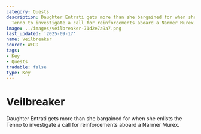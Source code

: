 ```yaml
---
category: Quests
description: Daughter Entrati gets more than she bargained for when she enlists the
  Tenno to investigate a call for reinforcements aboard a Narmer Murex.
image: ../images/veilbreaker-71d2e7a9a7.png
last_updated: '2025-09-17'
name: Veilbreaker
source: WFCD
tags:
- Key
- Quests
tradable: false
type: Key
---
```


# Veilbreaker

Daughter Entrati gets more than she bargained for when she enlists the Tenno to investigate a call for reinforcements aboard a Narmer Murex.

